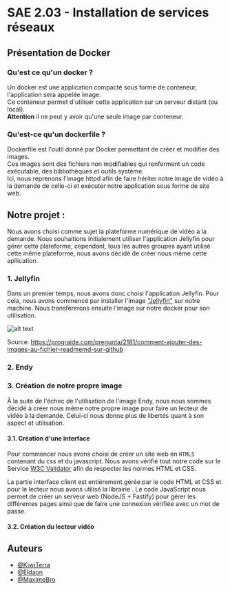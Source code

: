 # SAE 2.03 - Installation de services réseaux

## Présentation de Docker

### Qu'est ce qu'un docker ?
Un docker est une application compacté sous forme de conteneur, l'application sera appelée image. 
<br/> Ce conteneur permet d'utiliser cette application sur un serveur distant (ou local). 
<br/> **Attention** il ne peut y avoir qu'une seule image par conteneur. 

### Qu'est-ce qu'un dockerfile ?
Dockerfile est l'outil donné par Docker permettant de créer et modifier des images.
<br/> Ces images sont des fichiers non modifiables qui renferment un code exécutable, des bibliothèques et outils système.
<br/> Ici, nous reprenons l'image httpd afin de faire hériter notre image de vidéo à la demande de celle-ci et exécuter notre application
sous forme de site web.

## Notre projet :
Nous avons choisi comme sujet la plateforme numérique de vidéo à la demande.
Nous souhaitions initialement utiliser l'application Jellyfin pour gérer cette plateforme, cependant, tous les autres groupes ayant utilisé cette même plateforme, nous avons décidé de créer nous même cette apllication.

### 1. Jellyfin
Dans un premier temps, nous avons donc choisi l'application Jellyfin. Pour cela, nous avons commencé par installer l'image ["Jellyfin"](https://jellyfin.org) sur notre machine.
Nous transférerons ensuite l'image sur notre docker pour son utilisation.

![alt text](https://jellyfin.org/images/banner-dark.svg)

Source: https://prograide.com/pregunta/2181/comment-ajouter-des-images-au-fichier-readmemd-sur-github
### 2. Endy


### 3. Création de notre propre image
À la suite de l'échec de l'utilisation de l'image Endy, nous nous sommes décidé à créer nous même notre propre image pour faire un lecteur de vidéo à la demande. Celui-ci nous donne plus de libertés quant à son aspect et utilisation. 


#### 3.1. Création d'une interface
Pour commencer nous avons choisi de créer un site web en ```HTML5``` contenant du css et du javascript. Nous avons vérifié tout notre code sur le Service [W3C Validator](https://validator.w3.org) afin de respecter les normes HTML et CSS.

La partie interface client est entièrement gérée par le code HTML et CSS et pour le lecteur nous avons utilisé la librairie [](). Le code JavaScript nous permet de créer un serveur web (NodeJS + Fastify) pour gérer les différentes pages ainsi que de faire une connexion vérifiée avec un mot de passe. 

#### 3.2. Création du lecteur vidéo





## Auteurs

- [@KiwiTerra](https://www.github.com/Kiwiterra)
- [@Eldaon](https://www.github.com/Eldaon)
- [@MaximeBro](https://github.com/MaximeBro)